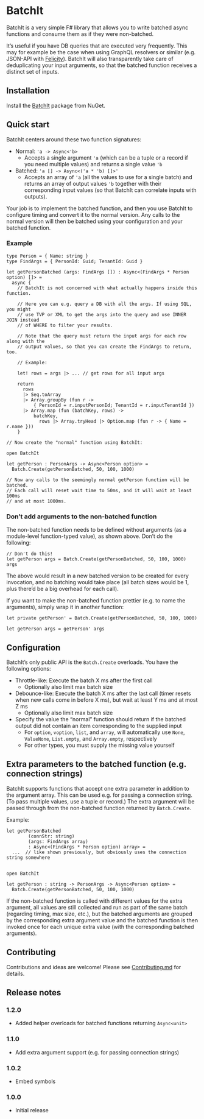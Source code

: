 BatchIt
==============

BatchIt is a very simple F# library that allows you to write batched async functions and consume them as if they were non-batched.

It’s useful if you have DB queries that are executed very frequently. This may for example be the case when using GraphQL resolvers or similar (e.g. JSON-API with [Felicity](https://github.com/cmeeren/Felicity)). BatchIt will also transparently take care of deduplicating your input arguments, so that the batched function receives a distinct set of inputs.

Installation
------------

Install the [BatchIt](https://www.nuget.org/packages/BatchIt) package from NuGet.

Quick start
-----------

BatchIt centers around these two function signatures:

* Normal: `'a -> Async<'b>`
  * Accepts a single argument `'a` (which can be a tuple or a record if you need multiple values) and returns a single value `'b`
* Batched: `'a [] -> Async<('a * 'b) []>'`
  * Accepts an array of `'a` (all the values to use for a single batch) and returns an array of output values `'b` together with their corresponding input values (so that BatchIt can correlate inputs with outputs).

Your job is to implement the batched function, and then you use BatchIt to configure timing and convert it to the normal version. Any calls to the normal version will then be batched using your configuration and your batched function.

### Example

```f#
type Person = { Name: string }
type FindArgs = { PersonId: Guid; TenantId: Guid }

let getPersonBatched (args: FindArgs []) : Async<(FindArgs * Person option) []> =
  async {
    // BatchIt is not concerned with what actually happens inside this function.
  
    // Here you can e.g. query a DB with all the args. If using SQL, you might
    // use TVP or XML to get the args into the query and use INNER JOIN instead
    // of WHERE to filter your results.
  
    // Note that the query must return the input args for each row along with the
    // output values, so that you can create the FindArgs to return, too.
  
    // Example:
  
    let! rows = args |> ... // get rows for all input args
  
    return
      rows
      |> Seq.toArray
      |> Array.groupBy (fun r -> 
          { PersonId = r.inputPersonId; TenantId = r.inputTenantId })
      |> Array.map (fun (batchKey, rows) -> 
          batchKey,
	        rows |> Array.tryHead |> Option.map (fun r -> { Name = r.name }))
    }
  
// Now create the "normal" function using BatchIt:
  
open BatchIt

let getPerson : PersonArgs -> Async<Person option> =
  Batch.Create(getPersonBatched, 50, 100, 1000)
  
// Now any calls to the seemingly normal getPerson function will be batched.
// Each call will reset wait time to 50ms, and it will wait at least 100ms
// and at most 1000ms.
```

### Don’t add arguments to the non-batched function

The non-batched function needs to be defined without arguments (as a module-level function-typed value), as shown above. Don’t do the following:

```f#
// Don't do this!
let getPerson args = Batch.Create(getPersonBatched, 50, 100, 1000) args
```

The above would result in a new batched version to be created for every invocation, and no batching would take place (all batch sizes would be 1, plus there’d be a big overhead for each call).

If you want to make the non-batched function prettier (e.g. to name the arguments), simply wrap it in another function:

```f#
let private getPerson' = Batch.Create(getPersonBatched, 50, 100, 1000)

let getPerson args = getPerson' args
```

Configuration
-------------

BatchIt’s only public API is the `Batch.Create` overloads. You have the following options:

* Throttle-like: Execute the batch X ms after the first call
  * Optionally also limit max batch size
* Debounce-like: Execute the batch X ms after the last call (timer resets when new calls come in before X ms), but wait at least Y ms and at most Z ms
  * Optionally also limit max batch size
* Specify the value the “normal” function should return if the batched output did not contain an item corresponding to the supplied input
  * For `option`, `voption`, `list`, and `array`, will automatically use `None`, `ValueNone`, `List.empty`, and `Array.empty`, respectively
  * For other types, you must supply the missing value yourself

Extra parameters to the batched function (e.g. connection strings)
------------------------------------------------------------------

BatchIt supports functions that accept one extra parameter in addition to the argument array. This can be used e.g. for passing a connection string. (To pass multiple values, use a tuple or record.) The extra argument will be passed through from the non-batched function returned by `Batch.Create`.

Example:

```f#
let getPersonBatched
		(connStr: string)
		(args: FindArgs array)
		: Async<(FindArgs * Person option) array> =
  ...  // like shown previously, but obviously uses the connection string somewhere
  

open BatchIt

let getPerson : string -> PersonArgs -> Async<Person option> =
  Batch.Create(getPersonBatched, 50, 100, 1000)
```

If the non-batched function is called with different values for the extra argument, all values are still collected and run as part of the same batch (regarding timing, max size, etc.), but the batched arguments are grouped by the corresponding extra argument value and the batched function is then invoked once for each unique extra value (with the corresponding batched arguments).

Contributing
------------

Contributions and ideas are welcome! Please see [Contributing.md](https://github.com/cmeeren/BatchIt/blob/master/.github/CONTRIBUTING.md) for details.

Release notes
-------------

### 1.2.0

* Added helper overloads for batched functions returning `Async<unit>`

### 1.1.0

* Add extra argument support (e.g. for passing connection strings)

### 1.0.2

* Embed symbols

### 1.0.0

* Initial release
